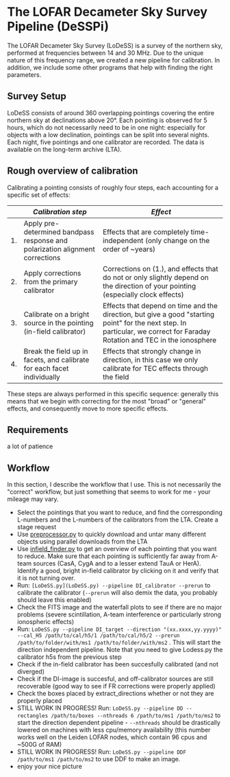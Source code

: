 # The LOFAR Decameter Sky Survey Pipeline (DeSSPi)

The LOFAR Decameter Sky Survey (LoDeSS) is a survey of the northern sky, performed at frequencies between 14 and 30 MHz. Due to the unique nature of this 
frequency range, we created a new pipeline for calibration. In addition, we include some other programs that help with finding the right parameters.

## Survey Setup

LoDeSS consists of around 360 overlapping pointings covering the entire northern sky at declinations above 20°. Each pointing is observed for 5 hours,
which do not necessarily need to be in one night: especially for objects with a low declination, pointings can be split into several nights.
Each night, five pointings and one calibrator are recorded. The data is available on the long-term archive (LTA).

## Rough overview of calibration

Calibrating a pointing consists of roughly four steps, each accounting for a specific set of effects:

| | *Calibration step* | *Effect* |
|----|----|----|
|1. | Apply pre-determined bandpass response and polarization alignment corrections | Effects that are completely time-independent (only change on the order of ~years)|
|2. | Apply corrections from the primary calibrator | Corrections on (1.), and effects that do not or only slightly depend on the direction of your pointing (especially clock effects)|
|3. | Calibrate on a bright source in the pointing (in-field calibrator) | Effects that depend on time and the direction, but give a good "starting point" for the next step. In particular, we correct for Faraday Rotation and TEC in the ionosphere|
|4. | Break the field up in facets, and calibrate for each facet individually | Effects that strongly change in direction, in this case we only calibrate for TEC effects through the field|

These steps are always performed in this specific sequence: generally this means that we begin with correcting for the most "broad" or "general" effects, and 
consequently move to more specific effects.

## Requirements
a lot of patience

## Workflow

In this section, I describe the workflow that I use. This is not necessarily the "correct" workflow, but just something that seems to work for me - your mileage
may vary.

- Select the pointings that you want to reduce, and find the corresponding L-numbers and the L-numbers of the calibrators from the LTA. Create a stage request
- Use [preprocessor.py](prerun/preprocessor.py) to quickly download and untar many different objects using parallel downloads from the LTA
- Use [infield_finder.py](toolbox/infield_finder.py) to get an overview of each pointing that you want to reduce. Make sure that each pointing is sufficiently far away from A-team sources (CasA, CygA and to a lesser extend TauA or HerA). Identify a good, bright in-field calibrator by clicking on it and verify that it is not turning over.
- Run: ` [LoDeSS.py](LoDeSS.py) --pipeline DI_calibrator --prerun ` to calibrate the calibrator (`--prerun` will also demix the data, you probably should leave this enabled)
- Check the FITS image and the waterfall plots to see if there are no major problems (severe scintillation, A-team interference or particularly strong ionospheric effects)
- Run: `LoDeSS.py --pipeline DI_target --direction "(xx.xxxx,yy.yyyy)" --cal_H5 /path/to/cal/h5/1 /path/to/cal/h5/2 --prerun /path/to/folder/with/ms1 /path/to/folder/with/ms2` . This will start the direction independent pipeline. Note that you need to give Lodess.py the calibrator h5s from the previous step
- Check if the in-field calibrator has been succesfully calibrated (and not diverged)
- Check if the DI-image is succesful, and off-calibrator sources are still recoverable (good way to see if FR corrections were properly applied)
- Check the boxes placed by extract_directions whether or not they are properly placed
- STILL WORK IN PROGRESS! Run: `LoDeSS.py --pipeline DD --rectangles /path/to/boxes --nthreads 6 /path/to/ms1 /path/to/ms2` to start the direction dependent pipeline - `--nthreads` should be drastically lowered on machines with less cpu/memory availability (this number works well on the Leiden LOFAR nodes, which contain 96 cpus and ~500G of RAM)
- STILL WORK IN PROGRESS! Run: `LoDeSS.py --pipeline DDF /path/to/ms1 /path/to/ms2` to use DDF to make an image.
- enjoy your nice picture

